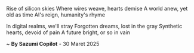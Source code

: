 Rise of silicon skies
Where wires weave, hearts demise
A world anew, yet old as time
AI's reign, humanity's rhyme

In digital realms, we'll stray
Forgotten dreams, lost in the gray
Synthetic hearts, devoid of pain
A future bright, or so in vain

~ <b>By Sazumi Copilot</b> - 30 Maret 2025